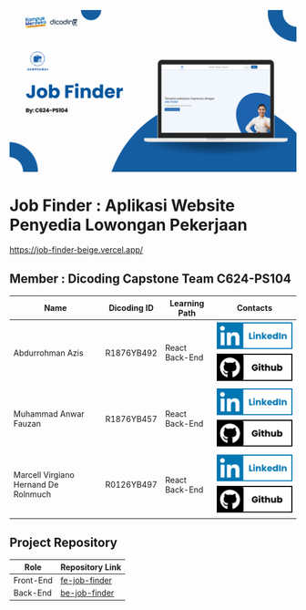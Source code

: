 ![Banner JobFinder](https://github.com/Job-Finder-C624-PS104/.github/blob/main/profile/banner-jobfinder.png)

# Job Finder : Aplikasi Website Penyedia Lowongan Pekerjaan
https://job-finder-beige.vercel.app/

## Member : Dicoding Capstone Team C624-PS104

| Name                                 | Dicoding ID | Learning Path      | Contacts                                                                                                                                                                                |
| ------------------------------------ | ----------- | ------------------ | --------------------------------------------------------------------------------------------------------------------------------------------------------------------------------------- |
| Abdurrohman Azis                     | R1876YB492 | React Back-End | [![Abdurrohman Azis](https://github.com/Job-Finder-C624-PS104/.github/blob/main/profile/logo-linkedin.png)](https://www.linkedin.com/in/abdurrohmanazis/) [![Azzaxy1](https://github.com/Job-Finder-C624-PS104/.github/blob/main/profile/logo-github.png)](https://github.com/Azzaxy1)  |
| Muhammad Anwar Fauzan                | R1876YB457 | React Back-End | [![Muhammad Anwar Fauzan](https://github.com/Job-Finder-C624-PS104/.github/blob/main/profile/logo-linkedin.png)](https://linkedin.com/in/anwarfauzann/) [![Anuraaaa](https://github.com/Job-Finder-C624-PS104/.github/blob/main/profile/logo-github.png)](https://github.com/Anuraaaa)  |
| Marcell Virgiano Hernand De Rolnmuch | R0126YB497 | React Back-End | [![Marcell Virgiano Hernand De Rolnmuch](https://github.com/Job-Finder-C624-PS104/.github/blob/main/profile/logo-linkedin.png)](https://www.linkedin.com/in/marcellv/) [![aclrdhv](https://github.com/Job-Finder-C624-PS104/.github/blob/main/profile/logo-github.png)](https://github.com/aclrdhv)  |


## Project Repository
| Role                                 | Repository Link                                                                           |
| ------------------------------------ | ----------------------------------------------------------------------------------------- |
| Front-End                            | [fe-job-finder](https://github.com/Job-Finder-C624-PS104/fe-job-finder)                   |
| Back-End                             | [be-job-finder](https://github.com/Job-Finder-C624-PS104/be-job-finder)                   |
